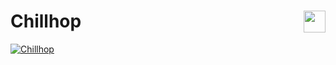 # <img style="float: right"  width="35" src="https://github.com/joanafonsogomes/AmbienceSongs/blob/main/Images/teddybear.png"> Chillhop

[![Chillhop](https://img.youtube.com/vi/s49CT4DTAkw/0.jpg)](https://youtu.be/s49CT4DTAkw)

